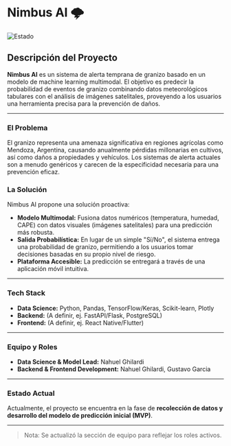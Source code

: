# Nimbus AI 🌩️

![Estado](https://img.shields.io/badge/estado-en%20desarrollo-yellowgreen)

## Descripción del Proyecto

**Nimbus AI** es un sistema de alerta temprana de granizo basado en un modelo de machine learning multimodal. El objetivo es predecir la probabilidad de eventos de granizo combinando datos meteorológicos tabulares con el análisis de imágenes satelitales, proveyendo a los usuarios una herramienta precisa para la prevención de daños.

---

### El Problema

El granizo representa una amenaza significativa en regiones agrícolas como Mendoza, Argentina, causando anualmente pérdidas millonarias en cultivos, así como daños a propiedades y vehículos. Los sistemas de alerta actuales son a menudo genéricos y carecen de la especificidad necesaria para una prevención eficaz.

### La Solución

Nimbus AI propone una solución proactiva:
- **Modelo Multimodal:** Fusiona datos numéricos (temperatura, humedad, CAPE) con datos visuales (imágenes satelitales) para una predicción más robusta.
- **Salida Probabilística:** En lugar de un simple "Sí/No", el sistema entrega una probabilidad de granizo, permitiendo a los usuarios tomar decisiones basadas en su propio nivel de riesgo.
- **Plataforma Accesible:** La predicción se entregará a través de una aplicación móvil intuitiva.

---

### Tech Stack

- **Data Science:** Python, Pandas, TensorFlow/Keras, Scikit-learn, Plotly
- **Backend:** (A definir, ej. FastAPI/Flask, PostgreSQL)
- **Frontend:** (A definir, ej. React Native/Flutter)

---

### Equipo y Roles

- **Data Science & Model Lead:** Nahuel Ghilardi  
- **Backend & Frontend Development:** Nahuel Ghilardi, Gustavo Garcia  

---

### Estado Actual

Actualmente, el proyecto se encuentra en la fase de **recolección de datos y desarrollo del modelo de predicción inicial (MVP)**.

---

> Nota: Se actualizó la sección de equipo para reflejar los roles activos.  
